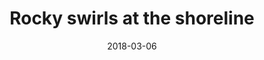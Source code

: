---
title: "Rocky swirls at the shoreline"
date: 2018-03-06
near:
  - Rocky pool at the shoreline
  - Looking down the river near Deming
picture: /assets/content/camera-roll/2018/03/2018-03-06-rocky-swirls-at-the-shoreline/20180306_194825938_iOS.jpg
thumbnail: /assets/content/camera-roll/2018/03/2018-03-06-rocky-swirls-at-the-shoreline/20180306_194825938_iOS-thumbnail.jpg
type: picture
tags:
  - Nooksack River
  - water
  - rocks
  - photograph  
---